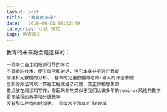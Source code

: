 ```yaml
---
layout: post
title:  "教育的未来"
date:   2016-06-01 09:13:49
categories: 小说 译文
tags: 教育译文
---
```

教育的未来将会是这样的：

    一种学生自主和教师引导的学习
    不显眼的技术，便于研究和对话，但它本身并不进行教育
    情绪和元数据的分析、 基本的定量数据和老师-输入的评估手段
    全新的办法可以计算在工程或经济问题，真正的和想象的
    重点放在阅读和写作，看起来非常类似于我们认识多年的seminar风格的教学
    更多编程的教学和外语教学
    没有那么严格的时间表、 年级水平和xue ke领域

[jekyll]:      http://jekyllrb.com
[jekyll-gh]:   https://github.com/jekyll/jekyll
[jekyll-help]: https://github.com/jekyll/jekyll-help
